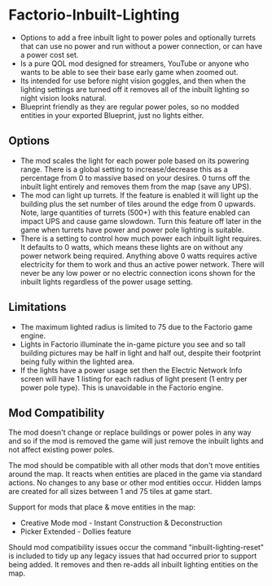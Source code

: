 # Factorio-Inbuilt-Lighting


- Options to add a free inbuilt light to power poles and optionally turrets that can use no power and run without a power connection, or can have a power cost set.
- Is a pure QOL mod designed for streamers, YouTube or anyone who wants to be able to see their base early game when zoomed out.
- Its intended for use before night vision goggles, and then when the lighting settings are turned off it removes all of the inbuilt lighting so night vision looks natural.
- Blueprint friendly as they are regular power poles, so no modded entities in your exported Blueprint, just no lights either.



Options
---------

- The mod scales the light for each power pole based on its powering range. There is a global setting to increase/decrease this as a percentage from 0 to massive based on your desires. 0 turns off the inbuilt light entirely and removes them from the map (save any UPS).
- The mod can light up turrets. If the feature is enabled it will light up the building plus the set number of tiles around the edge from 0 upwards. Note, large quantities of turrets (500+) with this feature enabled can impact UPS and cause game slowdown. Turn this feature off later in the game when turrets have power and power pole lighting is suitable.
- There is a setting to control how much power each inbuilt light requires. It defaults to 0 watts, which means these lights are on without any power network being required. Anything above 0 watts requires active electricity for them to work and thus an active power network. There will never be any low power or no electric connection icons shown for the inbuilt lights regardless of the power usage setting.



Limitations
-----------

- The maximum lighted radius is limited to 75 due to the Factorio game engine.
- Lights in Factorio illuminate the in-game picture you see and so tall building pictures may be half in light and half out, despite their footprint being fully within the lighted area.
- If the lights have a power usage set then the Electric Network Info screen will have 1 listing for each radius of light present (1 entry per power pole type). This is unavoidable in the Factorio engine.



Mod Compatibility
-------------

The mod doesn't change or replace buildings or power poles in any way and so if the mod is removed the game will just remove the inbuilt lights and not affect existing power poles.

The mod should be compatible with all other mods that don't move entities around the map. It reacts when entities are placed in the game via standard actions. No changes to any base or other mod entities occur. Hidden lamps are created for all sizes between 1 and 75 tiles at game start.

Support for mods that place & move entities in the map:
- Creative Mode mod - Instant Construction & Deconstruction
- Picker Extended - Dollies feature

Should mod compatibility issues occur the command "inbuilt-lighting-reset" is included to tidy up any legacy issues that had occurred prior to support being added. It removes and then re-adds all inbuilt lighting entities on the map.
